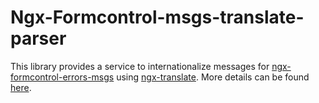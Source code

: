 # Ngx-Formcontrol-msgs-translate-parser

This library provides a service to internationalize messages for [ngx-formcontrol-errors-msgs](https://github.com/dgonzalez870/ngx-formcontrol-errors) using [ngx-translate](https://github.com/ngx-translate/core). More details can be found [here](https://github.com/dgonzalez870/ngx-formcontrol-errors#2-ngx-translate).